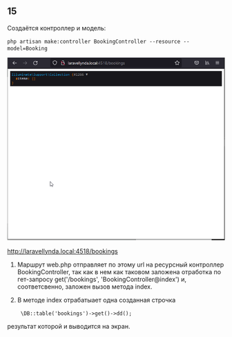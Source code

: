 ## 15

Создаётся контроллер и модель:

    php artisan make:controller BookingController --resource --model=Booking



<img src="./img/15.png" alt="drawing" width="750"/>

http://laravellynda.local:4518/bookings


1. Маршрут web.php отправляет по этому url на ресурсный контроллер BookingController, так как в нем как таковом заложена отработка по гет-запросу get('/bookings', 'BookingController@index') и, соответсвенно, заложен вызов метода index.

2. В методе index отрабатыает одна созданная строчка  

        \DB::table('bookings')->get()->dd();  

результат которой и выводится на экран.

